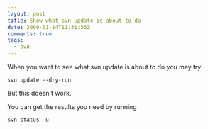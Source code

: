 ```yaml
---
layout: post
title: Show what svn update is about to do
date: 2009-01-14T11:31:56Z
comments: true
tags:
  - svn
---
```


When you want to see what svn update is about to do you may try

`svn update --dry-run`

But this doesn't work.

<!--more-->

You can get the results you need by running

`svn status -u `
